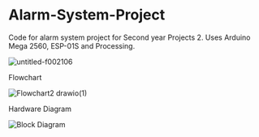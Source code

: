 # Alarm-System-Project
Code for alarm system project for Second year Projects 2.
Uses Arduino Mega 2560, ESP-01S and Processing.

![untitled-f002106](https://github.com/user-attachments/assets/3bb380bd-676a-4394-91fc-e8a7d681a92b)


Flowchart

![Flowchart2 drawio(1)](https://github.com/user-attachments/assets/db3c9778-8589-419c-ad90-06b253cde26a)

Hardware Diagram

![Block Diagram](https://github.com/user-attachments/assets/324092f5-b874-4e6f-ae62-1a5597bd21bf)
